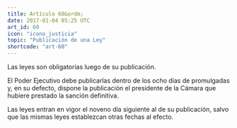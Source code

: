```yaml
---
title: Artículo 60&ordm;
date: 2017-01-04 05:25 UTC
art_id: 60
icon: "icono_justicia"
topic: "Publicación de una Ley"
shortcode: "art-60"
---
```

Las leyes son obligatorias luego de su publicación.

El Poder Ejecutivo debe publicarlas dentro de los ocho días de promulgadas y, en su defecto, dispone la publicación el presidente de la Cámara que hubiere prestado la sanción definitiva.

Las leyes entran en vigor el noveno día siguiente al de su publicación, salvo que las mismas leyes establezcan otras fechas al efecto.

